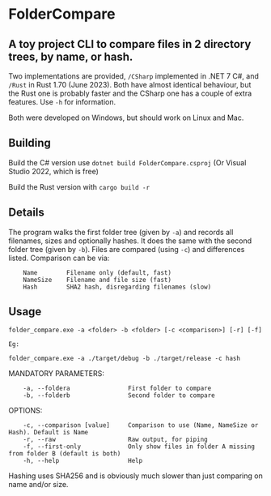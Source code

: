 # FolderCompare
## A toy project CLI to compare files in 2 directory trees, by name, or hash.

Two implementations are provided, `/CSharp` implemented in .NET 7 C#, and `/Rust` in Rust 1.70 (June 2023). Both have almost identical behaviour, but the Rust one is probably faster and the CSharp one has a couple of extra features. Use `-h` for information.

Both were developed on Windows, but should work on Linux and Mac.

## Building

Build the C# version use `dotnet build FolderCompare.csproj` (Or Visual Studio 2022, which is free)

Build the Rust version with `cargo build -r`

## Details
The program walks the first folder tree (given by `-a`) and records all filenames, sizes and optionally hashes. It does the same with the second folder tree (given by `-b`). Files are compared (using `-c`) and differences listed. Comparison can be via:

```
    Name        Filename only (default, fast)
    NameSize    Filename and file size (fast)
    Hash        SHA2 hash, disregarding filenames (slow)
```

## Usage

```
folder_compare.exe -a <folder> -b <folder> [-c <comparison>] [-r] [-f]

Eg:

folder_compare.exe -a ./target/debug -b ./target/release -c hash
```

MANDATORY PARAMETERS:
```
    -a, --foldera                First folder to compare
    -b, --folderb                Second folder to compare
```

OPTIONS:
```
    -c, --comparison [value]     Comparison to use (Name, NameSize or Hash). Default is Name
    -r, --raw                    Raw output, for piping
    -f, --first-only             Only show files in folder A missing from folder B (default is both)
    -h, --help                   Help
```

Hashing uses SHA256 and is obviously much slower than just comparing on name and/or size.
